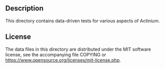 Description
------------

This directory contains data-driven tests for various aspects of Actinium.

License
--------

The data files in this directory are distributed under the MIT software
license, see the accompanying file COPYING or
https://www.opensource.org/licenses/mit-license.php.

